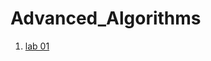 # Advanced_Algorithms

1. [lab 01](https://github.com/DigitalGit2003/Advanced_Algorithms/tree/main/labs/lab01)
